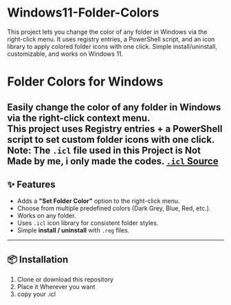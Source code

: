 # Windows11-Folder-Colors
This project lets you change the color of any folder in Windows via the right-click menu. It uses registry entries, a PowerShell script, and an icon library to apply colored folder icons with one click. Simple install/uninstall, customizable, and works on Windows 11.

# Folder Colors for Windows
Easily change the color of any folder in Windows via the right-click context menu.  
This project uses **Registry entries** + a **PowerShell script** to set custom folder icons with one click.
Note: The `.icl` file used in this Project is Not Made by me, i only made the codes.
[`.icl` Source](https://www.deviantart.com/abs96/art/Windows-11-coloured-folder-icons-896431403)
---

## ✨ Features
- Adds a **"Set Folder Color"** option to the right-click menu.
- Choose from multiple predefined colors (Dark Grey, Blue, Red, etc.).
- Works on any folder.
- Uses `.icl` icon library for consistent folder styles.
- Simple **install / uninstall** with `.reg` files.

---

## 📦 Installation

1. Clone or download this repository
2. Place it Wherever you want
3. copy your .icl

